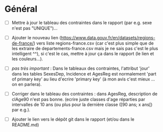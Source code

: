 # Général
- [ ] Mettre à jour le tableau des contraintes dans le rapport (par e.g. sexe n'est pas "UNIQUE")...

- [ ]  Ajouter le nouveau lien (https://www.data.gouv.fr/en/datasets/regions-de-france/) vers liste regions-france.csv (car c'est plus simple que de les extraire de departements-france.csv mais je ne sais pas c'est le plus intelligent ^^), si c'est le cas, mettre à jour ça dans le rapport (le lien et les couleurs...).


- [ ] *pas très important* : Dans le tableaux des contraintes, l'attribut 'jour' dans les tables SexesDep, Incidence et AgesReg est normalement 'part of primary key' au lieu d'ecrire 'primary key' (à mon avis c'est mieux ... on en parlera). 

- [ ] Corriger dans le tableau des contraintes : dans AgesReg, description de clAge90 n'est pas bonne. (ecrire juste classes d'age réparties par intervalles de 10 ans (ou plus pour la dernière classe ([90 ans; x ans[) par e.g.).

- [ ] Ajouter le lien vers le dépôt git dans le rapport (et/ou dans le README.md)
